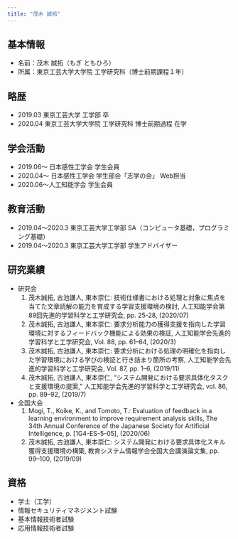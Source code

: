 ```yaml
---
title: "茂木 誠拓"
---
```

## 基本情報
* 名前：茂木 誠拓（もぎ ともひろ）
* 所属：東京工芸大学大学院 工学研究科（博士前期課程１年）

## 略歴
* 2019.03 東京工芸大学 工学部 卒
* 2020.04 東京工芸大学大学院 工学研究科 博士前期過程 在学

## 学会活動
* 2019.06〜 日本感性工学会 学生会員
* 2020.04〜 日本感性工学会 学生部会「志学の会」 Web担当
* 2020.06〜人工知能学会 学生会員

## 教育活動
* 2019.04〜2020.3 東京工芸大学工学部 SA（コンピュータ基礎，プログラミング基礎）
* 2019.04〜2020.3 東京工芸大学工学部 学生アドバイザー

## 研究業績
* 研究会
  1. 茂木誠拓, 古池謙人, 東本崇仁: 技術仕様書における処理と対象に焦点を当てた文章読解の能力を育成する学習支援環境の検討, 人工知能学会第89回先進的学習科学と工学研究会, pp. 25-28, (2020/07)
  1. 茂木誠拓, 古池謙人, 東本崇仁: 要求分析能力の獲得支援を指向した学習環境に対するフィードバック機能による効果の検証, 人工知能学会先進的学習科学と工学研究会, Vol. 88, pp. 61–64, (2020/3)
  1. 茂木誠拓, 古池謙人, 東本崇仁: 要求分析における処理の明確化を指向した学習環境における学びの検証と行き詰まり箇所の考察, 人工知能学会先進的学習科学と工学研究会, Vol. 87, pp. 1–6, (2019/11)
  1. 茂木誠拓, 古池謙人, 東本崇仁, “システム開発における要求具体化タスクと支援環境の提案,” 人工知能学会先進的学習科学と工学研究会, vol. 86, pp. 89–92, (2019/7)
* 全国大会
  1. Mogi, T., Koike, K., and Tomoto, T.: Evaluation of feedback in a learning environment to improve requirement analysis skills, The 34th Annual Conference of the Japanese Society for Artificial Intelligence, p. [1G4-ES-5-05], (2020/06)
  1. 茂木誠拓, 古池謙人, 東本崇仁: システム開発における要求具体化スキル獲得支援環境の構築, 教育システム情報学会全国大会講演論文集, pp. 99–100, (2019/09)

## 資格
* 学士（工学）
* 情報セキュリティマネジメント試験
* 基本情報技術者試験
* 応用情報技術者試験